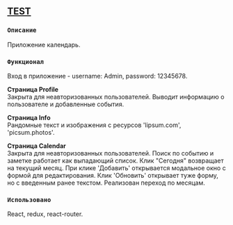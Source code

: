 ## [TEST](https://siarheibalt.github.io/Test/)

### `Описание`

Приложение календарь.

### `Функционал`

Вход в приложение - username: Admin, password: 12345678.

**Страница Profile**  
Закрыта для неавторизованных пользователей. Выводит информацию о пользователе и добавленные события.

**Страница Info**  
Рандомные текст и изображения с ресурсов 'lipsum.com', 'picsum.photos'.

**Страница Calendar**  
Закрыта для неавторизованных пользователей. Поиск по событию и заметке работает как выпадающий список. Клик "Сегодня" возвращает на текущий месяц. При клике 'Добавить' открывается модальное окно с формой для редактирования. Клик 'Обновить' открывает туже форму, но с введенным ранее текстом. Реализован переход по месяцам.

### `Использовано`

React, redux, react-router.
